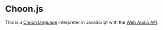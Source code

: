 # Choon.js
This is a [Choon language](https://web.archive.org/web/20160719132722/http://www.stephensykes.com/choon/choon.html) interpreter in JavaScript with the [Web Audio API](http://www.w3.org/TR/webaudio/).
